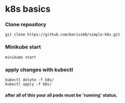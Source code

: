 # k8s basics

### Clone repository
```
git clone https://github.com/bariss48/simple-k8s.git
```
### Minikube start
```
minikube start
```
### apply changes with kubectl
```
kubectl delete -f k8s/
kubectl apply -f k8s/
```
#### after all of this your all pods must be 'running' status.
